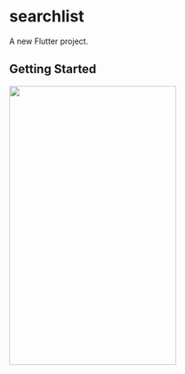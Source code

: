 # searchlist

A new Flutter project.

## Getting Started

<img src="https://github.com/Ashalabyy/search_list/assets/104026518/293da2da-5910-495e-ab55-f9e8a6306c52" width=300 height=500/>
